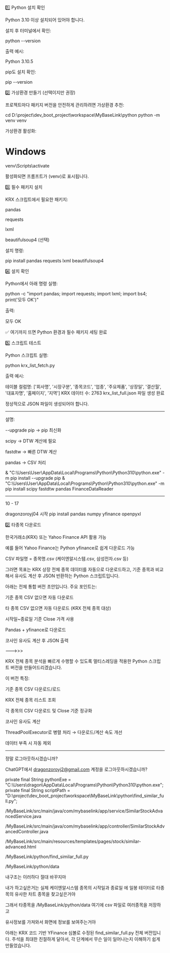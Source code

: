 1️⃣ Python 설치 확인

Python 3.10 이상 설치되어 있어야 합니다.

설치 후 터미널에서 확인:

python --version


출력 예시:

Python 3.10.5


pip도 설치 확인:

pip --version

2️⃣ 가상환경 만들기 (선택이지만 권장)

프로젝트마다 패키지 버전을 안전하게 관리하려면 가상환경 추천:

cd D:\project\dev_boot_project\workspace\MyBaseLink\python
python -m venv venv


가상환경 활성화:

# Windows
venv\Scripts\activate


활성화되면 프롬프트가 (venv)로 표시됩니다.

3️⃣ 필수 패키지 설치

KRX 스크립트에서 필요한 패키지:

pandas

requests

lxml

beautifulsoup4 (선택)

설치 명령:

pip install pandas requests lxml beautifulsoup4

4️⃣ 설치 확인

Python에서 아래 명령 실행:

python -c "import pandas; import requests; import lxml; import bs4; print('모두 OK')"


출력:

모두 OK


✅ 여기까지 뜨면 Python 환경과 필수 패키지 세팅 완료

5️⃣ 스크립트 테스트

Python 스크립트 실행:

python krx_list_fetch.py


출력 예시:

테이블 컬럼명: ['회사명', '시장구분', '종목코드', '업종', '주요제품', '상장일', '결산월', '대표자명', '홈페이지', '지역']
KRX 데이터 수: 2763
krx_list_full.json 파일 생성 완료


정상적으로 JSON 파일이 생성되어야 합니다.

----------------
설명:

--upgrade pip → pip 최신화

scipy → DTW 계산에 필요

fastdtw → 빠른 DTW 계산

pandas → CSV 처리

& "C:\Users\User\AppData\Local\Programs\Python\Python310\python.exe" -m pip install --upgrade pip
& "C:\Users\User\AppData\Local\Programs\Python\Python310\python.exe" -m pip install scipy fastdtw pandas FinanceDataReader








-----------------
10 - 17

dragonzoroyj04 시작
pip install pandas numpy yfinance openpyxl


2️⃣ 타종목 다운로드

한국거래소(KRX) 또는 Yahoo Finance API 활용 가능

예를 들어 Yahoo Finance는 Python yfinance로 쉽게 다운로드 가능

CSV 파일명 = 종목명.csv (케이엔알시스템.csv, 삼성전자.csv 등)




그러면 목표는 KRX 상장 전체 종목 데이터를 자동으로 다운로드하고, 기준 종목과 비교해서 유사도 계산 후 JSON 반환하는 Python 스크립트입니다.

아래는 전체 통합 버전 초안입니다. 주요 포인트는:

기준 종목 CSV 없으면 자동 다운로드

타 종목 CSV 없으면 자동 다운로드 (KRX 전체 종목 대상)

시작일~종료일 기준 Close 가격 사용

Pandas + yfinance로 다운로드

코사인 유사도 계산 후 JSON 출력

--->>>


KRX 전체 종목 분석을 빠르게 수행할 수 있도록 멀티스레딩을 적용한 Python 스크립트 버전을 만들어드리겠습니다.

이 버전 특징:

기준 종목 CSV 다운로드/로드

KRX 전체 종목 리스트 조회

각 종목의 CSV 다운로드 및 Close 기준 정규화

코사인 유사도 계산

ThreadPoolExecutor로 병렬 처리 → 다운로드/계산 속도 개선

데이터 부족 시 자동 제외

----------------------------------------------------------
정말 로그아웃하시겠습니까?

ChatGPT에서 dragonzoroyj2@gmail.com 계정을 로그아웃하시겠습니까?



private final String pythonExe = "C:\\Users\\dragon\\AppData\\Local\\Programs\\Python\\Python310\\python.exe";
    private final String scriptPath = "D:\\project\\dev_boot_project\\workspace\\MyBaseLink\\python\\find_similar_full.py";
    


/MyBaseLink/src/main/java/com/mybaselink/app/service/SimilarStockAdvancedService.java

/MyBaseLink/src/main/java/com/mybaselink/app/controller/SimilarStockAdvancedController.java


/MyBaseLink/src/main/resources/templates/pages/stock/similar-advanced.html

/MyBaseLink/python/find_similar_full.py

/MyBaseLink/python/data

내구조는 이러하다 절대 바꾸지마

내가 하고싶은거는 실제 케이엔알시스템 종목의 시작일과 종료일 에 일봉 테이터로 타종목의 유사한 차트 종목을 찾고싶은거야

그래서 타종목을 /MyBaseLink/python/data 여기에 csv 파일로 여러종목을 저장하고

 유사정보를 가져와서 화면에 정보를 보여주는거야 




아래는 KRX 코드 기반 YFinance 심볼로 수정된 find_similar_full.py 전체 버전입니다.
주석을 최대한 친절하게 달아서, 각 단계에서 무슨 일이 일어나는지 이해하기 쉽게 만들었습니다.
